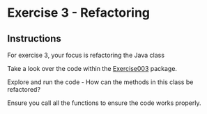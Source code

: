 # Exercise 3 - Refactoring

## Instructions

For exercise 3, your focus is refactoring the Java class

Take a look over the code within the [Exercise003](../src/main/java/com/techreturners/exercise003) package.

Explore and run the code - How can the methods in this class be refactored?

Ensure you call all the functions to ensure the code works properly.